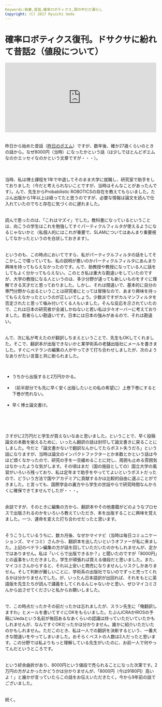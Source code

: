 ```yaml
---
Keywords:執筆,昔話,確率ロボティクス,頭の中だだ漏らし
Copyright: (C) 2017 Ryuichi Ueda
---
```

# 確率ロボティクス復刊。ドサクサに紛れて昔話2（値段について）
<iframe marginwidth="0" marginheight="0" src="http://b.hatena.ne.jp/entry.parts?url=https%3A%2F%2Fbook.mynavi.jp%2Fec%2Fproducts%2Fdetail%2Fid%3D37337" scrolling="no" frameborder="0" height="230" width="500"><div class="hatena-bookmark-detail-info"><a href="https://book.mynavi.jp/ec/products/detail/id=37337">【先行予約】確率ロボティクス | マイナビブックス</a><a href="http://b.hatena.ne.jp/entry/s/book.mynavi.jp/ec/products/detail/id=37337">はてなブックマーク - 【先行予約】確率ロボティクス | マイナビブックス</a></div></iframe><br />
<br />
<br />
昨日から始めた昔話（<a href="http://blog.ueda.asia/?p=5337" title="確率ロボティクス復刊。ドサクサに紛れて昔話">昨日のポエム</a>）ですが、数年後、確か27歳くらいのときの話から。なぜ8000円（当時）になったかという話（は少しでほとんどポエムなのかエッセイなのかという文章ですが・・・）。<br />
<br />
<!--more--><br />
<br />
当時、私は博士課程を1年で中退してそのまま大学に就職し、研究室で助手をしておりました（今だと考えられないことですが、当時はそんなことがあったんです）。んで、先生からProbabilistic ROBOTICSの存在を教えてもらいました。たぶん出版から1年以上は経ってたと思うのですが、必要な情報は論文を読んで仕入れていたのでちと存在に気づくのに遅れました。<br />
<br />
<br />
読んで思ったのは、「これはマズイ」でした。教科書になっているということは、向こうの学生はこれを勉強してすぐパーティクルフィルタが使えるようになるじゃないかと（私個人的にはこれが重要で、SLAMについてはあんまり重要視してなかったというのを白状しておきます）。<br />
<br />
<br />
というのも、この時点においてですら、私がパーティクルフィルタの話をしてそこかしこで喋っていても、私の説明が悪いのかパーティクルフィルタにあんまり興味を持ってもらえなかったのです。んで、助教授や教授になっている人に話をしてもよく分かってもらえない。このとき私は重大な勘違いをしていたのですが、大学の教授になる人というのは、多少分野が違っても新しいものをすぐに理解できる天才だと思っておりました。しかし、それは間違いで、基本的に自分の専門分野から出るということは研究者にとっては冒険なので、あまり興味を持ってもらえなかったというのが正しいでしょう。少数派ですがカルマンフィルタを否定されたと思って噛み付いてくる人もいました。そんな反応を示されていたので、これは日本の研究者が全滅しかねないと若い私は少々オーバーに考えておりました。若者らしい勘違いです。日本には日本の強みがあるので、それは勘違い。<br />
<br />
<br />
んで、次に私が考えたのが翻訳しちまえということで、先生もOKしてくれました。そこで、翻訳本が出版できないかと某学術系の老舗出版社にメールを書きました。すぐにベテランの編集の人がやってきて打ち合わせしましたが、次のようなありがたい言葉と共に断られました。<br />
<br />
<ul><br />
 <li>うちから出版すると2万円かかる。</li><br />
 <li>（前半部分でも先に早く安く出版したいとの私の希望に）上巻下巻にすると下巻が売れない。</li><br />
 <li>早く博士論文書け。</li><br />
</ul><br />
<br />
<br />
さすがに2万円だと学生が買えないなあと思いました。ということで、早く投稿論文の本数を揃えるために、いったん翻訳の話は封印して論文書きに戻ることにしました。今だと「論文書かないで翻訳なんかしてたらポスト失うだろ」という話になりますが、当時は論文のインパクトファクターとか本数とかという話は今ほど煩くなかったので、研究の手を一旦緩めることに対し、周囲も止める雰囲気はなかったような気がします。その頃はまだ（国の施設としての）国立大学の風習がいろいろ残っており、私は定年まで助手をやっててよいというポストだったので、どういう方法で国やアカデミアに貢献するかは比較的自由に選ぶことができました。と言っても、国際学会の裏方やら学生の世話やらで研究時間なんかろくに確保できてませんでしたが・・・。<br />
<br />
<br />
余談ですが、そのときに編集の方から、翻訳本やその他書籍がどのようなプロセスで出版されるのかをいろいろ教えていただき、本を出版することに興味を覚えました。一つ、運命を変えた打ち合わせだったと思います。<br />
<br />
<br />
そうこうしているうちに、数カ月後、なぜかマイナビ（当時は毎日コミュニケーションズ、マイコミ）さんから、翻訳本を出したいというオファーが私に来ました。上記のベテラン編集の方が話を回していただいたのかもしれませんが、定かではありません。私は「いくらで出版できるか？」と聞いたのですが「8000円」との返事をいただきました。学生が頑張れば買える値段だと思いました。また、マイコミさんからすると、それ以上安いと商売になりませんしリスクしかありません。そして判断が難しいことに、学術系の出版社でないのでずっと売ってくれるかは分かりませんでした。が、いったん日本語訳が出回れば、それをもとに英語版を先生たちが読んで講義をしてくれるんじゃないかと思い、ぜひマイコミさんから出させてくださいと私からお願いしました。<br />
<br />
<br />
で、この時点だったかその前だったかは忘れましたが、スラン先生に「俺翻訳しますわ」とメールを書いてすぐにOKをもらいました。たぶんICRAかIROSの予稿にUedaという名前が毎回あるなあくらいの認識は持っていただいていたかもしれませんが、なんですぐOKだったかは分かりません。誰かに紹介いただいたのかもしれません。ただこのとき、私は一人での翻訳を決断するという、一番大きな間違いをやってしまいました。おそらくベストの人数は2人だったと思います。この分野では私よりもっと理解している先生がいたのに、お前一人で何やってんだというところです。<br />
<br />
<br />
という紆余曲折があり、8000円という値段で売られることになった次第です。2万円の方がよかったかどうかは分かりませんが、「8000円（今は9180円）高いよ！」と誰かが言っていたらこの話をお伝えいただきたく。今から9年前の話でございました。<br />
<br />
<br />
続く。
